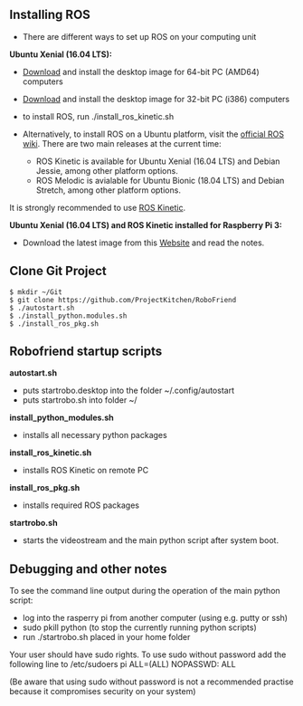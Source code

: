 ## Installing ROS
* There are different ways to set up ROS on your computing unit

**Ubuntu Xenial (16.04 LTS):**
* [Download](http://releases.ubuntu.com/16.04/ubuntu-16.04.5-desktop-amd64.iso) and install the desktop image for 64-bit PC (AMD64) computers
* [Download](http://releases.ubuntu.com/16.04/ubuntu-16.04.5-desktop-i386.iso) and install the desktop image for 32-bit PC (i386) computers
* to install ROS, run ./install_ros_kinetic.sh

* Alternatively, to install ROS on a Ubuntu platform, visit the [official ROS wiki](http://wiki.ros.org/ROS/Installation). There are two main releases at the current time:
    * ROS Kinetic is available for Ubuntu Xenial (16.04 LTS) and Debian Jessie, among other platform options.
    * ROS Melodic is avialable for Ubuntu Bionic (18.04 LTS) and Debian Stretch, among other platform options.

It is strongly recommended to use [ROS Kinetic](http://wiki.ros.org/kinetic/Installation/Ubuntu). 

**Ubuntu Xenial (16.04 LTS) and ROS Kinetic installed for Raspberry Pi 3:**
* Download the latest image from this [Website](https://downloads.ubiquityrobotics.com/pi.html) and read the notes.

## Clone Git Project
	$ mkdir ~/Git
	$ git clone https://github.com/ProjectKitchen/RoboFriend
	$ ./autostart.sh
	$ ./install_python.modules.sh
	$ ./install_ros_pkg.sh

## Robofriend startup scripts

**autostart.sh**
* puts startrobo.desktop into the folder ~/.config/autostart
* puts startrobo.sh into folder ~/

**install_python_modules.sh**
* installs all necessary python packages

**install_ros_kinetic.sh**
* installs ROS Kinetic on remote PC

**install_ros_pkg.sh**
* installs required ROS packages

**startrobo.sh**
* starts the videostream and the main python script after system boot.

## Debugging and other notes

To see the command line output during the operation of the main python script: 
* log into the rasperry pi from another computer (using e.g. putty or ssh)
* sudo pkill python (to stop the currently running python scripts)
* run ./startrobo.sh placed in your home folder

Your user should have sudo rights. To use sudo without password add the following line to /etc/sudoers
pi ALL=(ALL) NOPASSWD: ALL

(Be aware that using sudo without password is not a recommended practise because it compromises security on your system)
